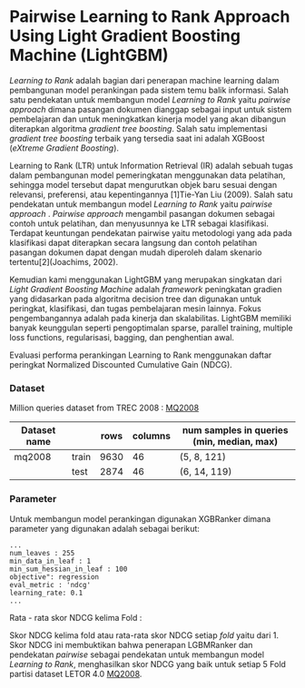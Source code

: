 # Pairwise Learning to Rank Approach Using Light Gradient Boosting Machine (LightGBM)
_Learning to Rank_ adalah bagian dari penerapan machine learning dalam pembangunan model perankingan pada sistem temu balik informasi. Salah satu pendekatan untuk membangun model _Learning to Rank_ yaitu _pairwise approach_ dimana pasangan dokumen dianggap sebagai input untuk sistem pembelajaran dan untuk meningkatkan kinerja model yang akan dibangun diterapkan algoritma _gradient tree boosting_. Salah satu implementasi _gradient tree boosting_ terbaik yang tersedia saat ini adalah XGBoost (_eXtreme Gradient Boosting_).

Learning to Rank (LTR) untuk Information Retrieval (IR) adalah sebuah tugas dalam pembangunan model pemeringkatan menggunakan data pelatihan, sehingga model tersebut dapat mengurutkan objek baru sesuai dengan relevansi, preferensi, atau kepentingannya [1]Tie-Yan Liu (2009).  Salah satu pendekatan untuk membangun model _Learning to Rank_ yaitu _pairwise approach_ . _Pairwise approach_ mengambil pasangan dokumen sebagai contoh untuk pelatihan, dan menyusunnya ke LTR sebagai klasifikasi. Terdapat keuntungan pendekatan pairwise yaitu metodologi yang ada pada klasifikasi dapat diterapkan secara langsung dan contoh pelatihan pasangan dokumen dapat dengan mudah diperoleh dalam skenario tertentu[2](Joachims, 2002). 

Kemudian kami menggunakan LightGBM yang  merupakan singkatan dari _Light Gradient Boosting Machine_ adalah _framework_ peningkatan gradien yang didasarkan pada algoritma decision tree dan digunakan untuk peringkat, klasifikasi, dan tugas pembelajaran mesin lainnya. Fokus pengembangannya adalah pada kinerja dan skalabilitas. LightGBM memiliki banyak keunggulan seperti pengoptimalan sparse, parallel training, multiple loss functions, regularisasi, bagging, dan penghentian awal.

Evaluasi performa perankingan Learning to Rank menggunakan daftar peringkat Normalized Discounted Cumulative Gain (NDCG).


### Dataset
Million queries dataset from TREC 2008 :
[MQ2008](https://www.microsoft.com/en-us/research/project/letor-learning-rank-information-retrieval/#!letor-4-0)

| Dataset name |       | rows   | columns | num samples in queries (min, median, max) | 
|--------------|-------|--------|---------|-------------------------------------------| 
| mq2008       | train | 9630   | 46      | (5, 8, 121)                               | 
|              | test  | 2874   | 46      | (6, 14, 119)                              | 

### Parameter
Untuk membangun model perankingan digunakan XGBRanker dimana parameter yang digunakan adalah sebagai berikut:

```
...
num_leaves : 255
min_data_in_leaf : 1
min_sum_hessian_in_leaf : 100
objective": regression
eval_metric : 'ndcg'
learning_rate: 0.1
...
```


Rata - rata skor NDCG kelima Fold : 

Skor NDCG  kelima fold atau rata-rata skor NDCG setiap _fold_ yaitu  dari 1. Skor NDCG ini membuktikan bahwa penerapan LGBMRanker dan pendekatan _pairwise_ sebagai pendekatan untuk membangun model _Learning to Rank_, menghasilkan skor NDCG yang baik untuk setiap 5 Fold partisi dataset LETOR 4.0 [MQ2008](https://www.microsoft.com/en-us/research/project/letor-learning-rank-information-retrieval/#!letor-4-0).
